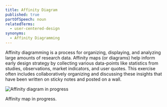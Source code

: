 ```yaml
---
title: Affinity Diagram
published: true
partOfSpeech: noun
relatedTerms:
  - user-centered-design
synonyms:
  - Affinity Diagramming
---
```

Affinity diagramming is a process for organizing, displaying, and analyzing large amounts of research data. Affinity maps (or diagrams) help inform early design strategy by collecting various data-points like statistics from studies, observations, market indicators, and user quotes. This exercise often includes collaboratively organizing and discussing these insights that have been written on sticky notes and posted on a wall. 

![Affinity diagram in progress](https://github.com/voxable-labs/cui-glossary/blob/master/images/affinity-diagram.jpg?raw=true "A Facebook Messenger Chatbot")

Affinity map in progress. 
